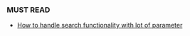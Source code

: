 ### MUST READ

- [How to handle search functionality with lot of parameter](./task_management_system/search_handling.md)